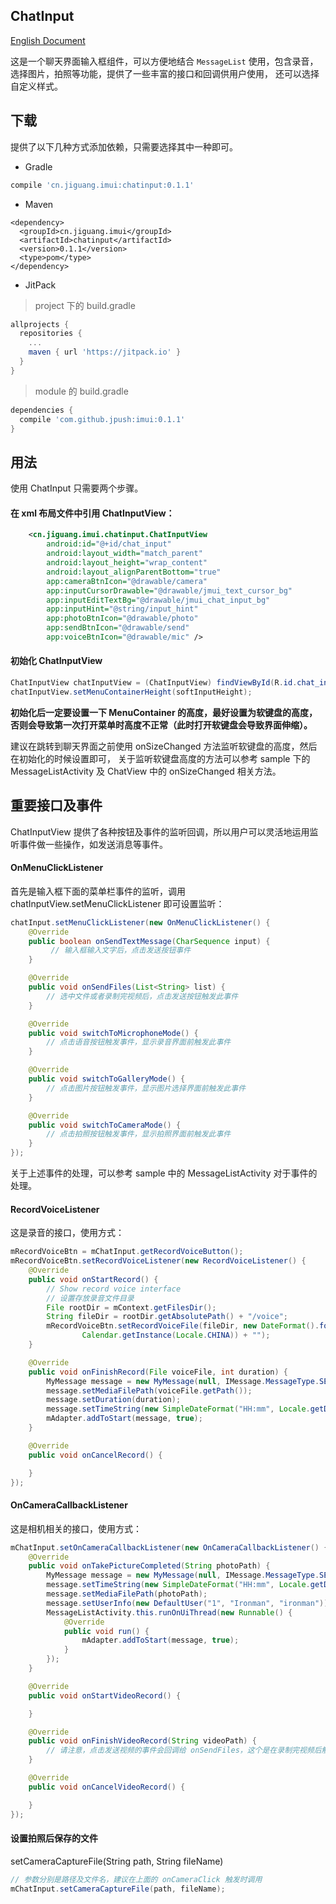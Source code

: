## ChatInput

[English Document](./README_EN.md)

这是一个聊天界面输入框组件，可以方便地结合 `MessageList` 使用，包含录音，选择图片，拍照等功能，提供了一些丰富的接口和回调供用户使用，
还可以选择自定义样式。

## 下载
提供了以下几种方式添加依赖，只需要选择其中一种即可。

- Gradle
```groovy
compile 'cn.jiguang.imui:chatinput:0.1.1'
```

- Maven

```
<dependency>
  <groupId>cn.jiguang.imui</groupId>
  <artifactId>chatinput</artifactId>
  <version>0.1.1</version>
  <type>pom</type>
</dependency>
```

- JitPack
> project 下的 build.gradle

```groovy
allprojects {
  repositories {
    ...
    maven { url 'https://jitpack.io' }
  }
}

```

> module 的 build.gradle

```groovy
dependencies {
  compile 'com.github.jpush:imui:0.1.1'
}
```

## 用法
使用 ChatInput 只需要两个步骤。

#### 在 xml 布局文件中引用 ChatInputView：

```xml
    <cn.jiguang.imui.chatinput.ChatInputView
        android:id="@+id/chat_input"
        android:layout_width="match_parent"
        android:layout_height="wrap_content"
        android:layout_alignParentBottom="true"
        app:cameraBtnIcon="@drawable/camera"
        app:inputCursorDrawable="@drawable/jmui_text_cursor_bg"
        app:inputEditTextBg="@drawable/jmui_chat_input_bg"
        app:inputHint="@string/input_hint"
        app:photoBtnIcon="@drawable/photo"
        app:sendBtnIcon="@drawable/send"
        app:voiceBtnIcon="@drawable/mic" />
```

#### 初始化 ChatInputView

```java
ChatInputView chatInputView = (ChatInputView) findViewById(R.id.chat_input);
chatInputView.setMenuContainerHeight(softInputHeight);
```
**初始化后一定要设置一下 MenuContainer 的高度，最好设置为软键盘的高度，否则会导致第一次打开菜单时高度不正常（此时打开软键盘会导致界面伸缩）。**

建议在跳转到聊天界面之前使用 onSizeChanged 方法监听软键盘的高度，然后在初始化的时候设置即可，
关于监听软键盘高度的方法可以参考 sample 下的 MessageListActivity 及 ChatView 中的 onSizeChanged 相关方法。

## 重要接口及事件
ChatInputView 提供了各种按钮及事件的监听回调，所以用户可以灵活地运用监听事件做一些操作，如发送消息等事件。

#### OnMenuClickListener
首先是输入框下面的菜单栏事件的监听，调用 chatInputView.setMenuClickListener 即可设置监听：
```java
chatInput.setMenuClickListener(new OnMenuClickListener() {
    @Override
    public boolean onSendTextMessage(CharSequence input) {
         // 输入框输入文字后，点击发送按钮事件
    }

    @Override
    public void onSendFiles(List<String> list) {
        // 选中文件或者录制完视频后，点击发送按钮触发此事件
    }

    @Override
    public void switchToMicrophoneMode() {
        // 点击语音按钮触发事件，显示录音界面前触发此事件
    }

    @Override
    public void switchToGalleryMode() {
        // 点击图片按钮触发事件，显示图片选择界面前触发此事件
    }

    @Override
    public void switchToCameraMode() {
        // 点击拍照按钮触发事件，显示拍照界面前触发此事件
    }
});
```
关于上述事件的处理，可以参考 sample 中的 MessageListActivity 对于事件的处理。

#### RecordVoiceListener
这是录音的接口，使用方式：

```java
mRecordVoiceBtn = mChatInput.getRecordVoiceButton();
mRecordVoiceBtn.setRecordVoiceListener(new RecordVoiceListener() {
    @Override
    public void onStartRecord() {
        // Show record voice interface
        // 设置存放录音文件目录
        File rootDir = mContext.getFilesDir();
        String fileDir = rootDir.getAbsolutePath() + "/voice";
        mRecordVoiceBtn.setRecordVoiceFile(fileDir, new DateFormat().format("yyyy_MMdd_hhmmss",
                Calendar.getInstance(Locale.CHINA)) + "");
    }

    @Override
    public void onFinishRecord(File voiceFile, int duration) {
        MyMessage message = new MyMessage(null, IMessage.MessageType.SEND_VOICE);
        message.setMediaFilePath(voiceFile.getPath());
        message.setDuration(duration);
        message.setTimeString(new SimpleDateFormat("HH:mm", Locale.getDefault()).format(new Date()));
        mAdapter.addToStart(message, true);
    }

    @Override
    public void onCancelRecord() {

    }
});
```

#### OnCameraCallbackListener
这是相机相关的接口，使用方式：
```java
mChatInput.setOnCameraCallbackListener(new OnCameraCallbackListener() {
    @Override
    public void onTakePictureCompleted(String photoPath) {
        MyMessage message = new MyMessage(null, IMessage.MessageType.SEND_IMAGE);
        message.setTimeString(new SimpleDateFormat("HH:mm", Locale.getDefault()).format(new Date()));
        message.setMediaFilePath(photoPath);
        message.setUserInfo(new DefaultUser("1", "Ironman", "ironman"));
        MessageListActivity.this.runOnUiThread(new Runnable() {
            @Override
            public void run() {
                mAdapter.addToStart(message, true);
            }
        });
    }

    @Override
    public void onStartVideoRecord() {

    }

    @Override
    public void onFinishVideoRecord(String videoPath) {
        // 请注意，点击发送视频的事件会回调给 onSendFiles，这个是在录制完视频后触发的                               
    }

    @Override
    public void onCancelVideoRecord() {

    }
});
```

#### 设置拍照后保存的文件
setCameraCaptureFile(String path, String fileName)

```java
// 参数分别是路径及文件名，建议在上面的 onCameraClick 触发时调用
mChatInput.setCameraCaptureFile(path, fileName);
```
